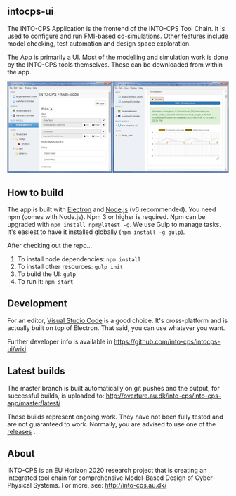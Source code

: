 intocps-ui
---

The INTO-CPS Application is the frontend of the INTO-CPS Tool Chain. It is used
to configure and run FMI-based co-simulations. Other features include model
checking, test automation and design space exploration.

The App is primarily a UI. Most of the modelling and simulation work is done by
the INTO-CPS tools themselves. These can be downloaded from within the app.

![The INTO-CPS Application](src/resources/screenshot.png?raw=true "The INTO-CPS App")


How to build
---
The app is built with [Electron](http://electron.atom.io/) and
[Node.js](https://nodejs.org/) (v6 recommended). You need npm (comes with Node.js). Npm 3 or higher is required. Npm
can be upgraded with `npm install npm@latest -g`. We use Gulp to manage tasks. It's easiest to have it installed globally (`npm install -g gulp`). 

After checking out the repo...

1. To install node dependencies: `npm install`
2. To install other resources: `gulp init`
3. To build the UI: `gulp`
4. To run it: `npm start`


Development
---
For an editor, [Visual Studio Code](https://code.visualstudio.com/) is a good choice. It's
cross-platform and is actually built on top of Electron. That said, you can use
whatever you want.

Further developer info is available in https://github.com/into-cps/intocps-ui/wiki

Latest builds
---
The master branch is built automatically on git pushes and the output, for
successful builds, is uploaded to: http://overture.au.dk/into-cps/into-cps-app/master/latest/

These builds represent ongoing work. They have not been fully tested and are
not guaranteed to work. Normally, you are advised to use one of the
[releases](https://github.com/into-cps/intocps-ui/releases) .


About
---
INTO-CPS is an EU Horizon 2020 research project that is creating an integrated
tool chain for comprehensive Model-Based Design of Cyber-Physical Systems.  For
more, see: http://into-cps.au.dk/

